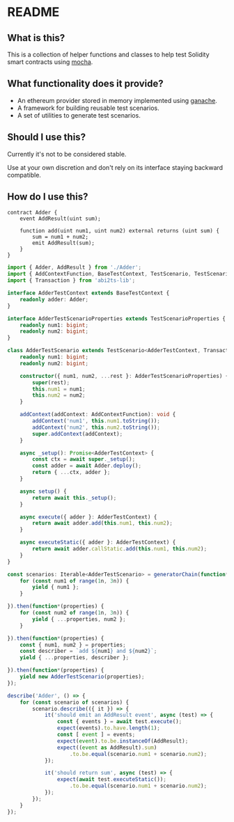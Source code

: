 # README

## What is this?

This is a collection of helper functions and classes to help test Solidity smart contracts using [mocha](https://github.com/mochajs/mocha).

## What functionality does it provide?

* An ethereum provider stored in memory implemented using [ganache](https://github.com/trufflesuite/ganache).
* A framework for building reusable test scenarios.
* A set of utilities to generate test scenarios.

## Should I use this?

Currently it's not to be considered stable.

Use at your own discretion and don't rely on its interface staying backward compatible.

## How do I use this?

```solidity
contract Adder {
    event AddResult(uint sum);

    function add(uint num1, uint num2) external returns (uint sum) {
        sum = num1 + num2;
        emit AddResult(sum);
    }
}
```

```typescript
import { Adder, AddResult } from './Adder';
import { AddContextFunction, BaseTestContext, TestScenario, TestScenarioProperties, generatorChain, range } from 'contract-test-helper';
import { Transaction } from 'abi2ts-lib';

interface AdderTestContext extends BaseTestContext {
    readonly adder: Adder;
}

interface AdderTestScenarioProperties extends TestScenarioProperties {
    readonly num1: bigint;
    readonly num2: bigint;
}

class AdderTestScenario extends TestScenario<AdderTestContext, Transaction, bigint> {
    readonly num1: bigint;
    readonly num2: bigint;

    constructor({ num1, num2, ...rest }: AdderTestScenarioProperties) {
        super(rest);
        this.num1 = num1;
        this.num2 = num2;
    }

    addContext(addContext: AddContextFunction): void {
        addContext('num1', this.num1.toString());
        addContext('num2', this.num2.toString());
        super.addContext(addContext);
    }

    async _setup(): Promise<AdderTestContext> {
        const ctx = await super._setup();
        const adder = await Adder.deploy();
        return { ...ctx, adder };
    }

    async setup() {
        return await this._setup();
    }

    async execute({ adder }: AdderTestContext) {
        return await adder.add(this.num1, this.num2);
    }

    async executeStatic({ adder }: AdderTestContext) {
        return await adder.callStatic.add(this.num1, this.num2);
    }
}

const scenarios: Iterable<AdderTestScenario> = generatorChain(function*() {
    for (const num1 of range(1n, 3n)) {
        yield { num1 };
    }

}).then(function*(properties) {
    for (const num2 of range(1n, 3n)) {
        yield { ...properties, num2 };
    }

}).then(function*(properties) {
    const { num1, num2 } = properties;
    const describer = `add ${num1} and ${num2}`;
    yield { ...properties, describer };

}).then(function*(properties) {
    yield new AdderTestScenario(properties);
});

describe('Adder', () => {
    for (const scenario of scenarios) {
        scenario.describe(({ it }) => {
            it('should emit an AddResult event', async (test) => {
                const { events } = await test.execute();
                expect(events).to.have.length(1);
                const [ event ] = events;
                expect(event).to.be.instanceOf(AddResult);
                expect((event as AddResult).sum)
                    .to.be.equal(scenario.num1 + scenario.num2);
            });

            it('should return sum', async (test) => {
                expect(await test.executeStatic());
                    .to.be.equal(scenario.num1 + scenario.num2);
            });
        });
    }
});
```
